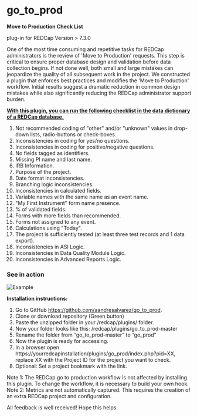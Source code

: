 # go_to_prod


<strong>Move to Production Check List</strong>

plug-in for REDCap Version > 7.3.0

One of the most time consuming and repetitive tasks for REDCap administrators is the review of 'Move to Production' requests. This step is critical to ensure proper database design and validation
before data collection begins. If not done well, both small and large mistakes can jeopardize the quality of all subsequent work in the project. We constructed a plugin that enforces best practices and modifies
the 'Move to Production' workflow. Initial results suggest a dramatic reduction in common design mistakes while also significantly reducing the REDCap administrator support burden.

<strong><u>With this plugin, you can run the following checklist in the data dictionary of a REDCap database.</u></strong>
<ol>
    <li>Not recommended coding of "other" and/or "unknown" values in drop-down lists, radio-buttons or check-boxes.</li>
    <li>Inconsistencies in coding for yes/no questions.</li>
    <li>Inconsistencies in coding for positive/negative questions. </li>
    <li>No fields tagged as identifiers.</li>
    <li>Missing PI name and last name.</li>  
    <li>IRB Information.</li> 
    <li>Purpose of the project.</li> 
    <li>Date format inconsistencies.</li> 
    <li>Branching logic inconsistencies.</li> 
    <li>Inconsistencies in calculated fields.</li> 
    <li>Variable names with the same name as an event name.</li> 
    <li>"My First Instrument" form name presence.</li> 
    <li>% of validated fields.</li> 
    <li>Forms with more fields than recommended.</li> 
    <li>Forms not assigned to any event.</li> 
    <li>Calculations using "Today".</li> 
    <li>The project is sufficiently tested (at least three test records and 1 data export).</li> 
    <li>Inconsistencies in ASI Logic.</li> 
    <li>Inconsistencies in Data Quality Module Logic.</li> 
    <li>Inconsistencies in Advanced Reports Logic.</li> 
</ol>

### See in action
![Example](/gotoprod.gif?raw=true "Check list Example")


<strong>Installation instructions:</strong>
1.	Go to GitHub https://github.com/aandresalvarez/go_to_prod.
2.	Clone or download repository (Green button)
1.	Paste the unzipped folder in your /redcap/plugins/ folder. 
3.	Now your folder looks like this: /redcap/plugins/go_to_prod-master
4.	Rename the folder from “go_to_prod-master” to “go_prod”
5.	Now the plugin is ready for accessing.
6.	In a browser open https://yourredcapinstallation/plugins/go_prod/index.php?pid=XX, replace XX with the Project ID for the project   you want to check.
7.	Optional: Set a project bookmark with the link.

Note 1: The REDCap go to production workflow is not affected by installing this plugin. To change the workflow, it is necessary to build your own hook. 
Note 2:  Metrics are not automatically captured. This requires the creation of an extra REDCap project and configuration.

All feedback is well received! Hope this helps.
